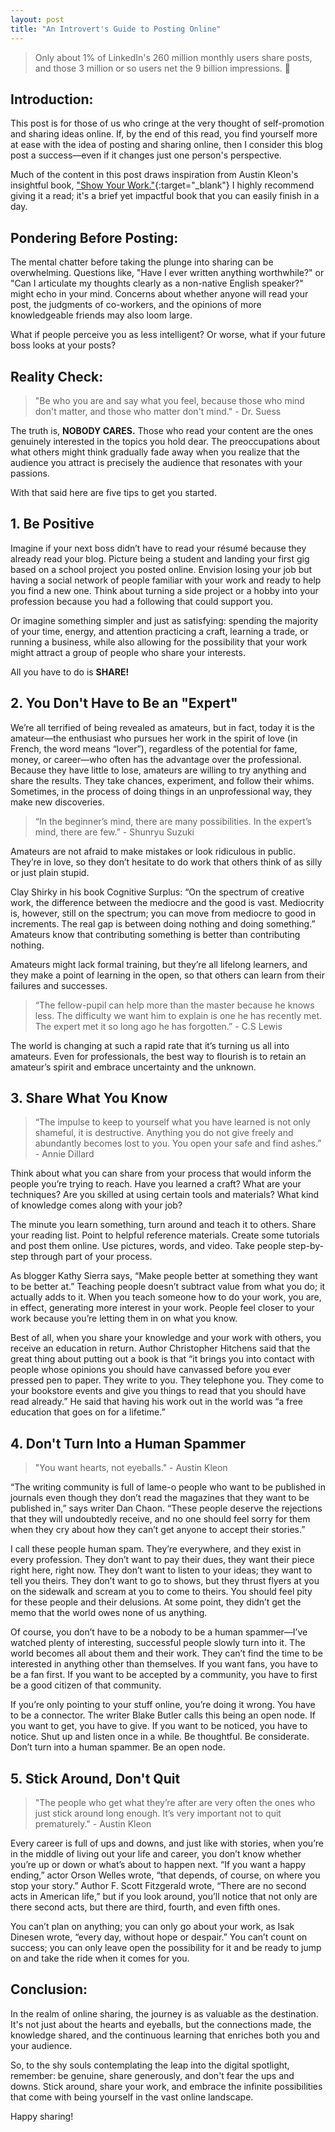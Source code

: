 ```yaml
---
layout: post
title: "An Introvert's Guide to Posting Online"
---
```


> Only about 1% of LinkedIn's 260 million monthly users share posts, and those 3 million or so users net the 9 billion impressions. 🤯

## Introduction:

This post is for those of us who cringe at the very thought of self-promotion and sharing ideas online. If, by the end of this read, you find yourself more at ease with the idea of posting and sharing online, then I consider this blog post a success—even if it changes just one person's perspective.

Much of the content in this post draws inspiration from Austin Kleon's insightful book, ["Show Your Work."](https://www.amazon.com/Show-Your-Work-Austin-Kleon/dp/076117897X/ref=sr_1_1?crid=YM6GI67DH5GJ&keywords=Show+your+work&qid=1702854935&sprefix=show+your+work%2Caps%2C126&sr=8-1){:target="_blank"} I highly recommend giving it a read; it's a brief yet impactful book that you can easily finish in a day.

## Pondering Before Posting:

The mental chatter before taking the plunge into sharing can be overwhelming. Questions like, "Have I ever written anything worthwhile?" or "Can I articulate my thoughts clearly as a non-native English speaker?" might echo in your mind. Concerns about whether anyone will read your post, the judgments of co-workers, and the opinions of more knowledgeable friends may also loom large.

What if people perceive you as less intelligent? Or worse, what if your future boss looks at your posts?

## Reality Check:

> "Be who you are and say what you feel, because those who mind don't matter, and those who matter don't mind." - Dr. Suess

The truth is, **NOBODY CARES.** Those who read your content are the ones genuinely interested in the topics you hold dear. The preoccupations about what others might think gradually fade away when you realize that the audience you attract is precisely the audience that resonates with your passions.

With that said here are five tips to get you started.

## 1. Be Positive

Imagine if your next boss didn’t have to read your résumé because they already read your blog. Picture being a student and landing your first gig based on a school project you posted online. Envision losing your job but having a social network of people familiar with your work and ready to help you find a new one. Think about turning a side project or a hobby into your profession because you had a following that could support you.

Or imagine something simpler and just as satisfying: spending the majority of your time, energy, and attention practicing a craft, learning a trade, or running a business, while also allowing for the possibility that your work might attract a group of people who share your interests.

All you have to do is **SHARE!**

## 2. You Don't Have to Be an "Expert"

We’re all terrified of being revealed as amateurs, but in fact, today it is the amateur—the enthusiast who pursues her work in the spirit of love (in French, the word means “lover”), regardless of the potential for fame, money, or career—who often has the advantage over the professional. Because they have little to lose, amateurs are willing to try anything and share the results. They take chances, experiment, and follow their whims. Sometimes, in the process of doing things in an unprofessional way, they make new discoveries.

> “In the beginner’s mind, there are many possibilities. In the expert’s mind, there are few.” - Shunryu Suzuki

Amateurs are not afraid to make mistakes or look ridiculous in public. They’re in love, so they don’t hesitate to do work that others think of as silly or just plain stupid.

Clay Shirky in his book Cognitive Surplus: “On the spectrum of creative work, the difference between the mediocre and the good is vast. Mediocrity is, however, still on the spectrum; you can move from mediocre to good in increments. The real gap is between doing nothing and doing something.” Amateurs know that contributing something is better than contributing nothing.

Amateurs might lack formal training, but they’re all lifelong learners, and they make a point of learning in the open, so that others can learn from their failures and successes.

> “The fellow-pupil can help more than the master because he knows less. The difficulty we want him to explain is one he has recently met. The expert met it so long ago he has forgotten.” - C.S Lewis

The world is changing at such a rapid rate that it’s turning us all into amateurs. Even for professionals, the best way to flourish is to retain an amateur’s spirit and embrace uncertainty and the unknown.

## 3. Share What You Know

> “The impulse to keep to yourself what you have learned is not only shameful, it is destructive. Anything you do not give freely and abundantly becomes lost to you. You open your safe and find ashes.” - Annie Dillard

Think about what you can share from your process that would inform the people you’re trying to reach. Have you learned a craft? What are your techniques? Are you skilled at using certain tools and materials? What kind of knowledge comes along with your job?

The minute you learn something, turn around and teach it to others. Share your reading list. Point to helpful reference materials. Create some tutorials and post them online. Use pictures, words, and video. Take people step-by-step through part of your process.

As blogger Kathy Sierra says, “Make people better at something they want to be better at.” Teaching people doesn’t subtract value from what you do; it actually adds to it. When you teach someone how to do your work, you are, in effect, generating more interest in your work. People feel closer to your work because you’re letting them in on what you know.

Best of all, when you share your knowledge and your work with others, you receive an education in return. Author Christopher Hitchens said that the great thing about putting out a book is that “it brings you into contact with people whose opinions you should have canvassed before you ever pressed pen to paper. They write to you. They telephone you. They come to your bookstore events and give you things to read that you should have read already.” He said that having his work out in the world was “a free education that goes on for a lifetime.”

## 4. Don't Turn Into a Human Spammer

> "You want hearts, not eyeballs." - Austin Kleon

“The writing community is full of lame-o people who want to be published in journals even though they don’t read the magazines that they want to be published in,” says writer Dan Chaon. “These people deserve the rejections that they will undoubtedly receive, and no one should feel sorry for them when they cry about how they can’t get anyone to accept their stories.”

I call these people human spam. They’re everywhere, and they exist in every profession. They don’t want to pay their dues, they want their piece right here, right now. They don’t want to listen to your ideas; they want to tell you theirs. They don’t want to go to shows, but they thrust flyers at you on the sidewalk and scream at you to come to theirs. You should feel pity for these people and their delusions. At some point, they didn’t get the memo that the world owes none of us anything.

Of course, you don’t have to be a nobody to be a human spammer—I’ve watched plenty of interesting, successful people slowly turn into it. The world becomes all about them and their work. They can’t find the time to be interested in anything other than themselves. If you want fans, you have to be a fan first. If you want to be accepted by a community, you have to first be a good citizen of that community.

If you’re only pointing to your stuff online, you’re doing it wrong. You have to be a connector. The writer Blake Butler calls this being an open node. If you want to get, you have to give. If you want to be noticed, you have to notice. Shut up and listen once in a while. Be thoughtful. Be considerate. Don’t turn into a human spammer. Be an open node.

## 5. Stick Around, Don't Quit

> "The people who get what they’re after are very often the ones who just stick around long enough. It’s very important not to quit prematurely." - Austin Kleon

Every career is full of ups and downs, and just like with stories, when you’re in the middle of living out your life and career, you don’t know whether you’re up or down or what’s about to happen next. “If you want a happy ending,” actor Orson Welles wrote, “that depends, of course, on where you stop your story.” Author F. Scott Fitzgerald wrote, “There are no second acts in American life,” but if you look around, you’ll notice that not only are there second acts, but there are third, fourth, and even fifth ones.

You can’t plan on anything; you can only go about your work, as Isak Dinesen wrote, “every day, without hope or despair.” You can’t count on success; you can only leave open the possibility for it and be ready to jump on and take the ride when it comes for you.

## Conclusion:

In the realm of online sharing, the journey is as valuable as the destination. It's not just about the hearts and eyeballs, but the connections made, the knowledge shared, and the continuous learning that enriches both you and your audience.

So, to the shy souls contemplating the leap into the digital spotlight, remember: be genuine, share generously, and don't fear the ups and downs. Stick around, share your work, and embrace the infinite possibilities that come with being yourself in the vast online landscape.

Happy sharing!
